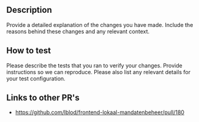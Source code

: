 ## Description

Provide a detailed explanation of the changes you have made. Include the reasons behind these changes and any relevant context.

## How to test

Please describe the tests that you ran to verify your changes. Provide instructions so we can reproduce. Please also list any relevant details for your test configuration.

## Links to other PR's

- https://github.com/lblod/frontend-lokaal-mandatenbeheer/pull/180
